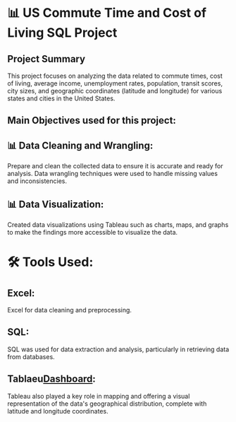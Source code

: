 

<h1> 📊 US Commute Time and Cost of Living SQL Project  </h1>

<h2> Project Summary </h2>

<p>This project focuses on analyzing the  data related to commute times, cost of living, average income, unemployment rates, population, transit scores, city sizes, and geographic coordinates (latitude and longitude) for various states and cities in the United States.</p>

<h2> Main Objectives used for this project: </h2>

 <h2> 📊 Data Cleaning and Wrangling:</h2> <p>Prepare and clean the collected data to ensure it is accurate and ready for analysis. Data wrangling techniques were used to handle missing values and inconsistencies. </p>

<h2> 📊 Data Visualization: </h2>
 <p>Created data visualizations using Tableau such as charts, maps, and graphs to make the findings more accessible to visualize the data. </p>

<h1>  🛠️ Tools Used:</h1>

<h2> Excel:</h2>
<p>Excel for data cleaning and preprocessing.</p>

<h2>SQL:</h2> 

<p>SQL was used for data extraction and analysis, particularly in retrieving data from databases.</p>

<h2> Tablaeu<a href="(https://public.tableau.com/app/profile/jazzmin.camara/viz/UScostofliving/Dashboard1)">Dashboard</a>: </h2> 


<p>Tableau also played a key role in mapping  and offering a visual representation of the data's geographical distribution, complete with latitude and longitude coordinates.</p>




